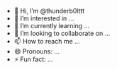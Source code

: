 - 👋 Hi, I’m @thunderb0lttt
- 👀 I’m interested in ...
- 🌱 I’m currently learning ...
- 💞️ I’m looking to collaborate on ...
- 📫 How to reach me ...
- 😄 Pronouns: ...
- ⚡ Fun fact: ...

<!---
thunderb0lttt/thunderb0lttt is a ✨ special ✨ repository because its `README.md` (this file) appears on your GitHub profile.
You can click the Preview link to take a look at your changes.
--->
